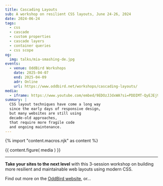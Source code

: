 ```yaml
---
title: Cascading Layouts
sub: A workshop on resilient CSS layouts, June 24-26, 2024
date: 2024-06-24
tags:
  - css
  - cascade
  - custom properties
  - cascade layers
  - container queries
  - css scope
og:
  img: talks/mia-smashing-de.jpg
events:
  - venue: OddBird Workshops
    date: 2025-04-07
    end: 2025-04-09
    adr: Online
    url: https://www.oddbird.net/workshops/cascading-layouts/
media:
  - iframe: https://www.youtube.com/embed/9EDOzJJdxWA?si=PDDIMT-QyEJEj9PU
summary: |
  CSS layout techniques have come a long way
  since the early days of responsive design,
  but many websites are still using
  decade-old approaches,
  that require more fragile code
  and ongoing maintenance.
---
```

{% import "content.macros.njk" as content %}

{{ content.figure(
  media
) }}

---

**Take your sites to the next level**
with this 3-session workshop
on building more resilient and maintainable web layouts
using modern CSS.

Find out more on the
[OddBird website](https://www.oddbird.net/workshops/cascading-layouts/),
or…

